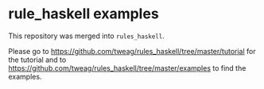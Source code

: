 # rule_haskell examples

This repository was merged into `rules_haskell`.

Please go to
https://github.com/tweag/rules_haskell/tree/master/tutorial for the
tutorial and to
https://github.com/tweag/rules_haskell/tree/master/examples to find
the examples.
